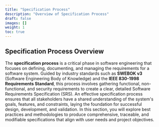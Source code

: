 ```yaml
---
title: "Specification Process"
description: "Overview of Specification Process"
draft: false
images: []
weight: 1
toc: true
---
```

## **Specification Process Overview**

The **specification process** is a critical phase in software engineering that focuses on defining, documenting, and managing the requirements for a software system. Guided by industry standards such as **SWEBOK v3** (Software Engineering Body of Knowledge) and the **IEEE 830-1998 Requirements Standard**, this process involves gathering functional, non-functional, and security requirements to create a clear, detailed Software Requirements Specification (SRS). An effective specification process ensures that all stakeholders have a shared understanding of the system's goals, features, and constraints, laying the foundation for successful design, development, and validation. In this section, you will explore best practices and methodologies to produce comprehensive, traceable, and modifiable specifications that align with user needs and project objectives.
